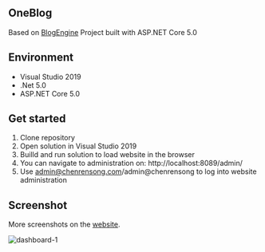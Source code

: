 
## OneBlog 
Based on [BlogEngine](https://github.com/rxtur/BlogEngine.NET) Project built with ASP.NET Core 5.0

## Environment
  * Visual Studio 2019
  * .Net 5.0
  * ASP.NET Core 5.0

## Get started
  1. Clone repository
  2. Open solution in Visual Studio 2019
  3. Builld and run solution to load website in the browser
  4. You can navigate to administration on: http://localhost:8089/admin/
  5. Use admin@chenrensong.com/admin@chenrensong to log into website administration

## Screenshot
More screenshots on the [website](https://chenrensong.com).

![dashboard-1](https://github.com/chenrensong/OneBlog/blob/master/Screenshot/dashboard.png?raw=true)
